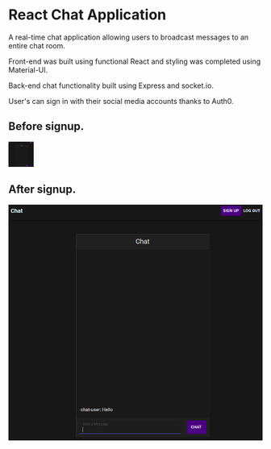# React Chat Application

A real-time chat application allowing users to broadcast messages to an entire chat room.

Front-end was built using functional React and styling was completed using Material-UI.

Back-end chat functionality built using Express and socket.io.

User's can sign in with their social media accounts thanks to Auth0.

 ## Before signup.

<img src="before-signup.PNG" width="50px" height="50px">

## After signup.

<img src="chat-image.PNG">
